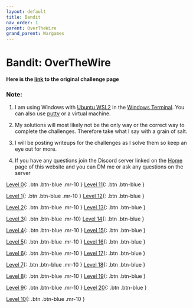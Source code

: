 ```yaml
---
layout: default
title: Bandit
nav_order: 1
parent: OverTheWire
grand_parent: Wargames
---
```


# Bandit: OverTheWire

**Here is the [link](https://overthewire.org/wargames/bandit) to the original challenge page**


### Note:
1. I am using Windows with [Ubuntu WSL2](https://ubuntu.com/wsl) in the [Windows Terminal](https://www.microsoft.com/en-us/p/windows-terminal/9n0dx20hk701?activetab=pivot:overviewtab). You can also use [putty](https://putty.org/) or a virtual machine. 

2. My solutions will most likely not be the only way or the correct way to complete the challenges. Therefore take what I say with a grain of salt. 

3. I will be posting writeups for the challenges as I solve them so keep an eye out for more. 

4. If you have any questions join the Discord server linked on the [Home](https://https://twinston-66.github.io/HackThePlanet/) page of this website and you can DM me or ask any questions on the server

[Level 0](https://twinston-66.github.io/HackThePlanet/Wargames/OverTheWire/Bandit/Bandit0/){: .btn .btn-blue .mr-10 }                  [Level 11](https://twinston-66.github.io/HackThePlanet/Wargames/OverTheWire/Bandit/Bandit11){: .btn .btn-blue }                                                                      

[Level 1](https://twinston-66.github.io/HackThePlanet/Wargames/OverTheWire/Bandit/Bandit1){: .btn .btn-blue .mr-10 }                   [Level 12](https://twinston-66.github.io/HackThePlanet/Wargames/OverTheWire/Bandit/Bandit12){: .btn .btn-blue }               

[Level 2](https://twinston-66.github.io/HackThePlanet/Wargames/OverTheWire/Bandit/Bandit2){: .btn .btn-blue .mr-10 }                   [Level 13](https://twinston-66.github.io/HackThePlanet/Wargames/OverTheWire/Bandit/Bandit13){: .btn .btn-blue }              

[Level 3](https://twinston-66.github.io/HackThePlanet/Wargames/OverTheWire/Bandit/Bandit3){: .btn .btn-blue .mr-10}                   [Level 14](https://twinston-66.github.io/HackThePlanet/Wargames/OverTheWire/Bandit/Bandit14){: .btn .btn-blue }               

[Level 4](https://twinston-66.github.io/HackThePlanet/Wargames/OverTheWire/Bandit/Bandit4){: .btn .btn-blue .mr-10 }                   [Level 15](https://twinston-66.github.io/HackThePlanet/Wargames/OverTheWire/Bandit/Bandit15){: .btn .btn-blue }              

[Level 5](https://twinston-66.github.io/HackThePlanet/Wargames/OverTheWire/Bandit/Bandit5){: .btn .btn-blue .mr-10 }                 [Level 16](https://twinston-66.github.io/HackThePlanet/Wargames/OverTheWire/Bandit/Bandit16){: .btn .btn-blue }               

[Level 6](https://twinston-66.github.io/HackThePlanet/Wargames/OverTheWire/Bandit/Bandit6){: .btn .btn-blue .mr-10 }                   [Level 17](https://twinston-66.github.io/HackThePlanet/Wargames/OverTheWire/Bandit/Bandit17){: .btn .btn-blue }               

[Level 7](https://twinston-66.github.io/HackThePlanet/Wargames/OverTheWire/Bandit/Bandit7){: .btn .btn-blue .mr-10 }                   [Level 18](https://twinston-66.github.io/HackThePlanet/Wargames/OverTheWire/Bandit/Bandit18){: .btn .btn-blue }               

[Level 8](https://twinston-66.github.io/HackThePlanet/Wargames/OverTheWire/Bandit/Bandit8){: .btn .btn-blue .mr-10 }                   [Level 19](https://twinston-66.github.io/HackThePlanet/Wargames/OverTheWire/Bandit/Bandit19){: .btn .btn-blue }               

[Level 9](https://twinston-66.github.io/HackThePlanet/Wargames/OverTheWire/Bandit/Bandit9){: .btn .btn-blue .mr-10 }                   [Level 20](https://twinston-66.github.io/HackThePlanet/Wargames/OverTheWire/Bandit/Bandit20){: .btn .btn-blue }

[Level 10](https://twinston-66.github.io/HackThePlanet/Wargames/OverTheWire/Bandit/Bandit10){: .btn .btn-blue .mr-10 }
